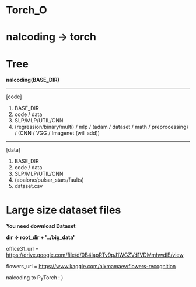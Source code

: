 # Torch_O
# nalcoding -> torch

# Tree

**nalcoding(BASE_DIR)**

----------------------------------------------
[code]
1. BASE_DIR
2. code / data 
3. SLP/MLP/UTIL/CNN
4. (regression/binary/multi) / mlp / (adam / dataset / math / preprocessing) / (CNN / VGG / Imagenet (will add))
----------------------------------------------
[data]
1. BASE_DIR
2. code / data 
3. SLP/MLP/UTIL/CNN
4. (abalone/pulsar_stars/faults)
5. dataset.csv

# Large size dataset files

**You need download Dataset**

**dir => root_dir + '../big_data'**

office31_url = https://drive.google.com/file/d/0B4IapRTv9pJ1WGZVd1VDMmhwdlE/view

flowers_url = https://www.kaggle.com/alxmamaev/flowers-recognition


nalcoding to PyTorch : )
